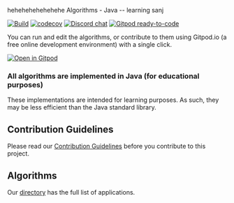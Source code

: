 hehehehehehehehe Algorithms - Java -- learning sanj


[![Build](https://github.com/TheAlgorithms/Java/actions/workflows/build.yml/badge.svg?branch=master)](https://github.com/TheAlgorithms/Java/actions/workflows/build.yml)
[![codecov](https://codecov.io/gh/TheAlgorithms/Java/graph/badge.svg?token=XAdPyqTIqR)](https://codecov.io/gh/TheAlgorithms/Java)
[![Discord chat](https://img.shields.io/discord/808045925556682782.svg?logo=discord&colorB=7289DA&style=flat-square)](https://discord.gg/c7MnfGFGa6)
[![Gitpod ready-to-code](https://img.shields.io/badge/Gitpod-ready--to--code-blue?logo=gitpod)](https://gitpod.io/#https://github.com/TheAlgorithms/Java)


You can run and edit the algorithms, or contribute to them using Gitpod.io (a free online development environment) with a single click.

[![Open in Gitpod](https://gitpod.io/button/open-in-gitpod.svg)](https://gitpod.io/#https://github.com/TheAlgorithms/Java)

### All algorithms are implemented in Java (for educational purposes)
These implementations are intended for learning purposes. As such, they may be less efficient than the Java standard library.

## Contribution Guidelines
Please read our [Contribution Guidelines](CONTRIBUTING.md) before you contribute to this project.

## Algorithms
Our [directory](DIRECTORY.md) has the full list of applications.
